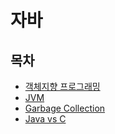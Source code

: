 # 자바

## 목차

- [객체지향 프로그래밍]()
- [JVM](https://github.com/ppobbi-study/CS_Study_Hub/blob/main/SelfStudy/%EB%82%98%EA%B1%B4/Java/java_jvm.md)
- [Garbage Collection]()
- [Java vs C]()
